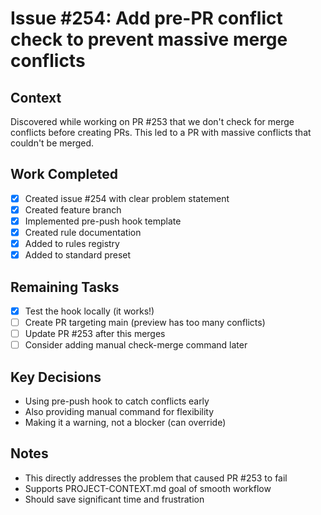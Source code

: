 # Issue #254: Add pre-PR conflict check to prevent massive merge conflicts

## Context
Discovered while working on PR #253 that we don't check for merge conflicts before creating PRs. This led to a PR with massive conflicts that couldn't be merged.

## Work Completed
- [x] Created issue #254 with clear problem statement
- [x] Created feature branch
- [x] Implemented pre-push hook template
- [x] Created rule documentation
- [x] Added to rules registry
- [x] Added to standard preset

## Remaining Tasks
- [x] Test the hook locally (it works!)
- [ ] Create PR targeting main (preview has too many conflicts)
- [ ] Update PR #253 after this merges
- [ ] Consider adding manual check-merge command later

## Key Decisions
- Using pre-push hook to catch conflicts early
- Also providing manual command for flexibility
- Making it a warning, not a blocker (can override)

## Notes
- This directly addresses the problem that caused PR #253 to fail
- Supports PROJECT-CONTEXT.md goal of smooth workflow
- Should save significant time and frustration